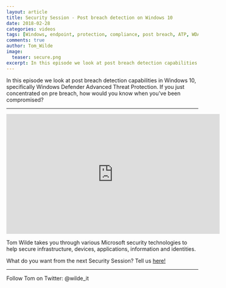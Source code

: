 ```yaml
---
layout: article
title: Security Session - Post breach detection on Windows 10
date: 2018-02-28
categories: videos
tags: [Windows, endpoint, protection, compliance, post breach, ATP, WDATP, security, security session]
comments: true
author: Tom_Wilde
image:
  teaser: secure.png
excerpt: In this episode we look at post breach detection capabilities in Windows 10, specifically Windows Defender Advanced Threat Protection. If you just concentrated on pre breach, how would you know when you've been compromised?
---
```


In this episode we look at post breach detection capabilities in Windows 10, specifically Windows Defender Advanced Threat Protection. If you just concentrated on pre breach, how would you know when you've been compromised?

----------

<iframe width="560" height="315" src="https://www.youtube.com/embed/fxwUcKh5pRY" frameborder="0" allow="autoplay; encrypted-media" allowfullscreen></iframe>

Tom Wilde takes you through various Microsoft security technologies to help secure infrastructure, devices, applications, information and identities. 

What do you want from the next Security Session? Tell us [here!](http://aka.ms/SecuritySessionVote)

----------

Follow Tom on Twitter: @wilde_it